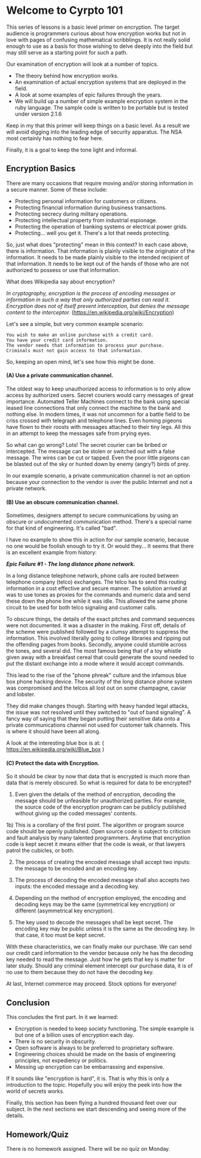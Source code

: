 # Welcome to Cyrpto 101

This series of lessons is a basic level primer on encryption. The target
audience is programmers curious about how encryption works but not in love
with pages of confusing mathematical scribblings. It is not really solid
enough to use as a basis for those wishing to delve deeply into the field
but may still serve as a starting point for such a path.

Our examination of encryption will look at a number of topics.

- The theory behind how encryption works.
- An examination of actual encryption systems that are deployed in the field.
- A look at some examples of epic failures through the years.
- We will build up a number of simple example encryption system in the ruby
language. The sample code is written to be portable but is tested under
version 2.1.6

Keep in my that this primer will keep things on a basic level. As a result
we will avoid digging into the leading edge of security apparatus. The NSA
most certainly has nothing to fear here.

Finally, it is a goal to keep the tone light and informal.

## Encryption Basics

There are many occasions that require moving and/or storing information in a
secure manner. Some of these include:

- Protecting personal information for customers or citizens.
- Protecting financial information during business transactions.
- Protecting secrecy during military operations.
- Protecting intellectual property from industrial espionage.
- Protecting the operation of banking systems or electrical power grids.
- Protecting... well you get it. There's a lot that needs protecting.

So, just what does "protecting" mean in this context? In each case above, there
is information. That information is plainly visible to the originator of the
information. It needs to be made plainly visible to the intended recipient of
that information. It needs to be kept out of the hands of those who are not
authorized to possess or use that information.

What does Wikipedia say about encryption?

_In cryptography, encryption is the process of encoding messages or information
in such a way that only authorized parties can read it. Encryption does not of
itself prevent interception, but denies the message content to the interceptor._
(https://en.wikipedia.org/wiki/Encryption)

Let's see a simple, but very common example scenario:

    You wish to make an online purchase with a credit card.
    You have your credit card information.
    The vendor needs that information to process your purchase.
    Criminals must not gain access to that information.

So, keeping an open mind, let's see how this might be done.

#### (A) Use a private communication channel.

The oldest way to keep unauthorized access to information is to only allow
access by authorized users. Secret couriers would carry messages of great
importance. Automated Teller Machines connect to the bank using special leased
line connections that only connect the machine to the bank and nothing else.
In modern times, it was not uncommon for a battle field to be criss crossed
with telegraph and telephone lines. Even homing pigeons have flown to their
roosts with messages attached to their tiny legs. All this in an attempt to
keep the messages safe from prying eyes.

So what can go wrong? Lots! The secret courier can be bribed or intercepted.
The message can be stolen or switched out with a false message. The wires can
be cut or tapped. Even the poor little pigeons can be blasted out of the sky or
hunted down by enemy (angry?) birds of prey.

In our example scenario, a private communication channel is not an option
because your connection to the vendor is over the public Internet and not a
private network.

#### (B) Use an obscure communication channel.

Sometimes, designers attempt to secure communications by using an obscure or
undocumented communication method. There's a special name for that kind of
engineering. It's called "bad".

I have no example to show this in action for our sample scenario, because no
one would be foolish enough to try it. Or would they... It seems that there is
an excellent example from history:

_**Epic Failure #1 - The long distance phone network.**_

In a long distance telephone network, phone calls are routed between telephone
company (telco) exchanges. The telco has to send this routing information in
a cost effective and secure manner. The solution arrived at was to use tones
as proxies for the commands and numeric data and send these down the phone line
while it was idle. This allowed the same phone circuit to be used for both
telco signaling and customer calls.

To obscure things, the details of the exact pitches and command sequences were
not documented. It was a disaster in the making. First off, details of the
scheme were published followed by a clumsy attempt to suppress the information.
This involved literally going to college libraries and ripping out the
offending pages from books. Secondly, anyone could stumble across the tones,
and several did. The most famous being that of a toy whistle given away with a
breakfast cereal that could generate the sound needed to put the distant
exchange into a mode where it would accept commands.

This lead to the rise of the "phone phreak" culture and the infamous blue box
phone hacking device. The security of the long distance phone system was
compromised and the telcos all lost out on some champagne, caviar and lobster.

They did make changes though. Starting with heavy handed legal attacks, the
issue was not resolved until they switched to "out of band signaling". A fancy
way of saying that they began putting their sensitive data onto a private
communications channel not used for customer talk channels. This is where it
should have been all along.

A look at the interesting blue box is at: ( https://en.wikipedia.org/wiki/Blue_box )

#### (C) Protect the data with Encryption.

So it should be clear by now that data that is encrypted is much more than data
that is merely obscured. So what is required for data to be encrypted?

1) Even given the details of the method of encryption, decoding the message
should be unfeasible for unauthorized parties. For example, the source code
of the encryption program can be publicly published without giving up the
coded messages' contents.

1b) This is a corollary of the first point. The algorithm or program source
code should be openly published.  Open source code is subject to criticism and
fault analysis by many talented programmers. Anytime that encryption code is
kept secret it means either that the code is weak, or that lawyers patrol the
cubicles, or both.

2) The process of creating the encoded message shall accept two inputs: the
message to be encoded and an encoding key.

3) The process of decoding the encoded message shall also accepts two inputs:
the encoded message and a decoding key.

4) Depending on the method of encryption employed, the encoding and decoding
keys may be the same (symmetrical key encryption) or different (asymmetrical
key encryption).

5) The key used to decode the messages shall be kept secret. The encoding key
may be public unless it is the same as the decoding key. In that case, it too
must be kept secret.

With these characteristics, we can finally make our purchase. We can send our
credit card information to the vendor because only he has the decoding key
needed to read the message. Just how he gets that key is matter for later
study. Should any criminal element intercept our purchase data, it is of no
use to them because they do not have the decoding key.

At last, Internet commerce may proceed. Stock options for everyone!

## Conclusion

This concludes the first part. In it we learned:

- Encryption is needed to keep society functioning. The simple example is but
one of a billion uses of encryption each day.
- There is no security in obscurity.
- Open software is always to be preferred to proprietary software.
- Engineering choices should be made on the basis of engineering principles,
not expediency or politics.
- Messing up encryption can be embarrassing and expensive.

If it sounds like "encryption is hard", it is. That is why this is only a
introduction to the topic. Hopefully you will enjoy the peek into how the
world of secrets works.

Finally, this section has been flying a hundred thousand feet over our subject.
In the next sections we start descending and seeing more of the details.

## Homework/Quiz

There is no homework assigned. There will be no quiz on Monday.
